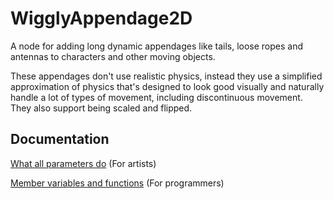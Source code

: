 # WigglyAppendage2D
A node for adding long dynamic appendages like tails, loose ropes and antennas to characters and other moving objects.

These appendages don't use realistic physics, instead they use a simplified approximation of physics that's designed to look good visually and naturally handle a lot of types of movement, including discontinuous movement. They also support being scaled and flipped.

## Documentation

[What all parameters do](docs/parameter_decriptions.md) (For artists)

[Member variables and functions](docs/member_variables_and_functions.md) (For programmers)